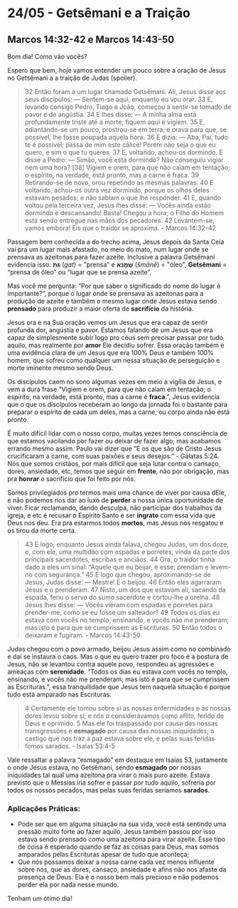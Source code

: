 # 24/05 - Getsêmani e a Traição

## Marcos 14:32-42 e Marcos 14:43-50

Bom dia! Como vão vocês? 

Espero que bem, hoje vamos entender um pouco sobre a oração de Jesus no Getsêmani a a traição de Judas (spoiler).

> 32 Então foram a um lugar chamado Getsêmani. Ali, Jesus disse aos seus discípulos: — Sentem-se aqui, enquanto eu vou orar. 33 E, levando consigo Pedro, Tiago e João, começou a sentir-se tomado de pavor e de angústia. 34 E lhes disse: — A minha alma está profundamente triste até a morte; fiquem aqui e vigiem. 35 E, adiantando-se um pouco, prostrou-se em terra; e orava para que, se possível, lhe fosse poupada aquela hora. 36 E dizia: — Aba, Pai, tudo te é possível; passa de mim este cálice! Porém não seja o que eu quero, e sim o que tu queres. 37 E, voltando, achou-os dormindo. E disse a Pedro: — Simão, você está dormindo? Não conseguiu vigiar nem uma hora? [38] Vigiem e orem, para que não caiam em tentação; o espírito, na verdade, está pronto, mas a carne é fraca. 39 Retirando-se de novo, orou repetindo as mesmas palavras. 40 E voltando, achou-os outra vez dormindo, porque os olhos deles estavam pesados; e não sabiam o que lhe responder. 41 E, quando voltou pela terceira vez, Jesus lhes disse: — Vocês ainda estão dormindo e descansando! Basta! Chegou a hora; o Filho do Homem está sendo entregue nas mãos dos pecadores. 42 Levantem-se, vamos embora! Eis que o traidor se aproxima. - Marcos 14:32-42
> 

Passagem bem conhecida a do trecho acima, Jesus depois da Santa Ceia vai pra um lugar mais afastado, no meio do mato, num lugar onde se prensava as azeitonas para fazer azeite. Inclusive a palavra Getsêmani evidencia isso: **גַּת** (*gat*) = "prensa" e **שְׁמָנִא** (*šmānê*) = "óleo", **Getsêmani** = “prensa de óleo” ou “lugar que se prensa azeite”.

Mas você me pergunta: “Por que saber o significado do nome do lugar é importante?”, porque o lugar onde se prensava as azeitonas para a produção de azeite é também o mesmo lugar onde Jesus estava sendo **prensado** para produzir a maior oferta de **sacrifício** da história. 

Jesus ora e na Sua oração vemos um Jesus que era capaz de sentir profunda dor, angústia e pavor. Estamos falando de um Jesus que era capaz de simplesmente subir logo pro céus sem precisar passar por tudo aquilo, mas realmente por **amor** Ele decidiu sofrer. Essa oração também é uma evidência clara de um Jesus que era 100% Deus e também 100% homem, que sofreu como qualquer um nessa situação de perseguição e morte iminente mesmo sendo Deus.

Os discípulos caem no sono algumas vezes em meio a vigília de Jesus, e vem a dura frase “Vigiem e orem, para que não caiam em tentação; o espírito, na verdade, está pronto, mas a carne é **fraca**.”, Jesus evidencia que o que os discípulos receberam ao longo da jornada foi o bastante para preparar o espírito de cada um deles, mas a carne, ou corpo ainda não está pronto.

É muito difícil lidar com o nosso corpo, muitas vezes temos consciência de que estamos vacilando por fazer ou deixar de fazer algo, mas acabamos errando mesmo assim. Paulo vai dizer que “E os que são de Cristo Jesus crucificaram a carne, com suas paixões e seus desejos.” - Gálatas 5:24. Nós que somos cristãos, por mais difícil que seja lutar contra o cansaço, dores, ansiedade, etc, temos que seguir em **frente**, não por obrigação, mas pra **honrar** o sacrifício que foi feito por nós.

Somos privilegiados pro termos mais uma chance de viver por causa dEle, e não podemos nos dar ao luxo de **perder** a nossa única oportunidade de viver. Ficar reclamando, dando desculpa, não participar dos trabalhos da igreja, e etc é recusar o Espírito Santo e ser **ingrato** com essa vida que Deus nos deu. Era pra estarmos todos **mortos**, mas Jesus nos resgatou e os tirou da morte certa. 

> 43 E logo, enquanto Jesus ainda falava, chegou Judas, um dos doze, e, com ele, uma multidão com espadas e porretes, vinda da parte dos principais sacerdotes, escribas e anciãos. 44 Ora, o traidor tinha dado a eles um sinal: “Aquele que eu beijar, é esse; prendam e levem-no com segurança.” 45 E logo que chegou, aproximando-se de Jesus, Judas disse: — Mestre! E o beijou. 46 Então eles agarraram Jesus e o prenderam. 47 Nisto, um dos que estavam ali, sacando da espada, feriu o servo do sumo sacerdote e cortou-lhe a orelha. 48 Jesus lhes disse: — Vocês vieram com espadas e porretes para prender-me, como se eu fosse um salteador? 49 Todos os dias eu estava com vocês no templo, ensinando, e vocês não me prenderam; mas isto é para que se cumprissem as Escrituras. 50 Então todos o deixaram e fugiram. - Marcos 14:43-50
> 

Judas chegou com o povo armado, beijou Jesus assim como no combinado e daí se instaura o caos. Mas o que eu quero trazer pro foco é a postura de Jesus, não se levantou contra aquele povo, respondeu as agressões e ameaças com **serenidade**. “Todos os dias eu estava com vocês no templo, ensinando, e vocês não me prenderam; mas isto é para que se cumprissem as Escrituras.”, essa tranquilidade que Jesus tem naquela situação é porque tudo está amparado nas Escrituras:

> 4 Certamente ele tomou sobre si as nossas enfermidades e as nossas dores levou sobre si; e nós o considerávamos como aflito, ferido de Deus e oprimido. 5 Mas ele foi traspassado por causa das nossas transgressões e **esmagado** por causa das nossas iniquidades; o castigo que nos traz a paz estava sobre ele, e pelas suas feridas fomos sarados. - Isaías 53:4-5
> 

Vale ressaltar a palavra “esmagado” em destaque em Isaías 53, justamente o onde Jesus estava, no Getsêmani, sendo **esmagado** por nossas iniquidades tal qual uma azeitona pra virar o mais puro azeite. Estava previsto que o Messias iria sofrer e passar por tudo aquilo, sofreria por todos os nossos pecados, mas pelas suas feridas seríamos **sarados**. 

### Aplicações Práticas:

- Pode ser que em alguma situação na sua vida, você está sentindo uma pressão muito forte ao fazer aquilo, Jesus também passou por isso estava sendo prensado como uma azeitona para virar azeite. Esse tipo de coisa é esperado quando se faz as coisas para Deus, mas somos amparados pelas Escrituras apesar de tudo que aconteça;
- Que nós possamos deixar a nossa carne cada vez menos influente sobre nós, que as dores, cansaço, ansiedade e afins não nos afaste da presença de Deus. Ela é o nosso bem mais precioso e não podemos perder ela por nada nesse mundo.

Tenham um ótimo dia!